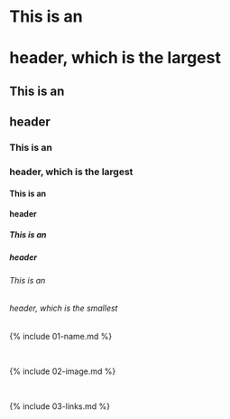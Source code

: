 # This is an <h1> header, which is the largest
## This is an <h2> header
### This is an <h3> header, which is the largest
#### This is an <h4> header
##### This is an <h5> header
###### This is an <h6> header, which is the smallest

{% include 01-name.md %}

<br>

{% include 02-image.md %}

<br>

{% include 03-links.md %}

